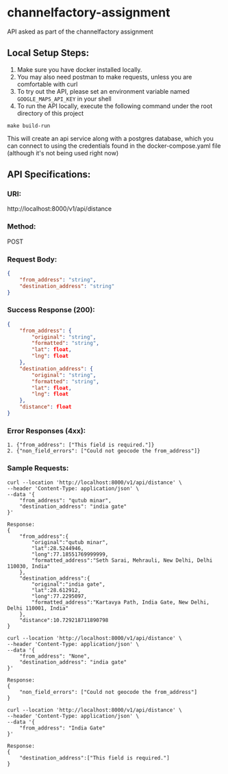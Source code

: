 # channelfactory-assignment
API asked as part of the channelfactory assignment

## Local Setup Steps:
1. Make sure you have docker installed locally.
2. You may also need postman to make requests, unless you are comfortable with curl
3. To try out the API, please set an environment variable named `GOOGLE_MAPS_API_KEY` in your shell
4. To run the API locally, execute the following command under the root directory of this project
```
make build-run
```
This will create an api service along with a postgres database, which you can connect to using the credentials found in the docker-compose.yaml file
(although it's not being used right now)

## API Specifications:

### URI: 
http://localhost:8000/v1/api/distance

### Method:
POST

### Request Body:
```JSON
{
    "from_address": "string",
    "destination_address": "string"
}
```

### Success Response (200):
```JSON
{
    "from_address": {
        "original": "string",
        "formatted": "string",
        "lat": float,
        "lng": float
    },
    "destination_address": {
        "original": "string",
        "formatted": "string",
        "lat": float,
        "lng": float
    },
    "distance": float
}
```

### Error Responses (4xx):
```
1. {"from_address": ["This field is required."]}
2. {"non_field_errors": ["Could not geocode the from_address"]}
```

### Sample Requests:
```
curl --location 'http://localhost:8000/v1/api/distance' \
--header 'Content-Type: application/json' \
--data '{
    "from_address": "qutub minar",
    "destination_address": "india gate"
}'

Response:
{
    "from_address":{
        "original":"qutub minar",
        "lat":28.5244946,
        "long":77.18551769999999,
        "formatted_address":"Seth Sarai, Mehrauli, New Delhi, Delhi 110030, India"
    },
    "destination_address":{
        "original":"india gate",
        "lat":28.612912,
        "long":77.2295097,
        "formatted_address":"Kartavya Path, India Gate, New Delhi, Delhi 110001, India"
    },
    "distance":10.729218711890798
}
```

```
curl --location 'http://localhost:8000/v1/api/distance' \
--header 'Content-Type: application/json' \
--data '{
    "from_address": "None",
    "destination_address": "india gate"
}'

Response:
{
    "non_field_errors": ["Could not geocode the from_address"]
}
```

```
curl --location 'http://localhost:8000/v1/api/distance' \
--header 'Content-Type: application/json' \
--data '{
    "from_address": "India Gate"
}'

Response:
{
    "destination_address":["This field is required."]
}
```
